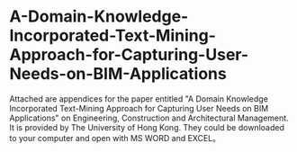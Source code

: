 # A-Domain-Knowledge-Incorporated-Text-Mining-Approach-for-Capturing-User-Needs-on-BIM-Applications
Attached are appendices for the paper entitled "A Domain Knowledge Incorporated Text-Mining Approach for Capturing User Needs on BIM Applications" on Engineering, Construction and Architectural Management. It is provided by The University of Hong Kong. 
They could be downloaded to your computer and open with MS WORD and EXCEL。
